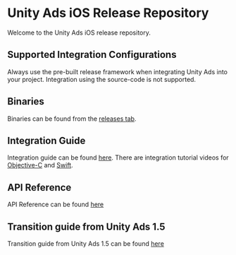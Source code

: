 # Unity Ads iOS Release Repository

Welcome to the Unity Ads iOS release repository.

## Supported Integration Configurations

Always use the pre-built release framework when integrating Unity Ads into your project. Integration using the source-code is not supported.

## Binaries

Binaries can be found from the [releases tab](https://github.com/Unity-Technologies/unity-ads-ios/releases).

## Integration Guide

Integration guide can be found [here](https://github.com/Unity-Technologies/unity-ads-ios/wiki/sdk_ios_integration_guide). There are integration tutorial videos for [Objective-C](https://www.youtube.com/watch?v=T6VIC5E_Wt0) and [Swift](https://www.youtube.com/watch?v=Dhxivc9wWZ8).

## API Reference

API Reference can be found [here](https://github.com/Unity-Technologies/unity-ads-ios/wiki/sdk_ios_api_reference)

## Transition guide from Unity Ads 1.5

Transition guide from Unity Ads 1.5 can be found [here](https://github.com/Unity-Technologies/unity-ads-ios/wiki/sdk_ios_transition_guide)
